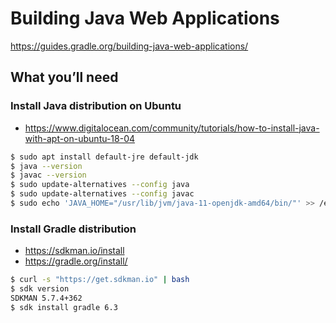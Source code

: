 # Building Java Web Applications

<https://guides.gradle.org/building-java-web-applications/>

## What you’ll need

### Install Java distribution on Ubuntu

* <https://www.digitalocean.com/community/tutorials/how-to-install-java-with-apt-on-ubuntu-18-04>

```sh
$ sudo apt install default-jre default-jdk
$ java --version
$ javac --version
$ sudo update-alternatives --config java
$ sudo update-alternatives --config javac
$ sudo echo 'JAVA_HOME="/usr/lib/jvm/java-11-openjdk-amd64/bin/"' >> /etc/environment
```

### Install Gradle distribution

* <https://sdkman.io/install>
* <https://gradle.org/install/>

```sh
$ curl -s "https://get.sdkman.io" | bash
$ sdk version
SDKMAN 5.7.4+362
$ sdk install gradle 6.3
```

